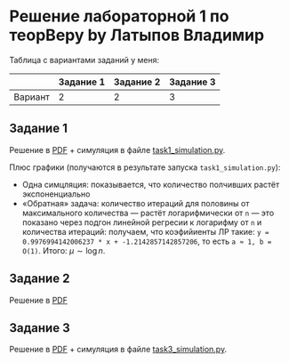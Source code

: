 # Решение лабораторной 1 по теорВеру by Латыпов Владимир

Таблица с вариантами заданий у меня:

|  | Задание 1 | Задание 2 | Задание 3 |
|---------|-----------|-----------|-----------|
| Вариант       | 2         | 2         | 3         |




## Задание 1

Решение в [PDF](Теоретическая_часть_лабораторной_по_теорверу.pdf) + симуляция в файле [task1_simulation.py](task1_simulation.py).

Плюс графики (получаются в результате запуска `task1_simulation.py`):
- Одна симцляция: показывается, что количество полчивших растёт экспоненциально
- «Обратная» задача: количество итераций для 
половины от максимального количества — растёт логарифмически от `n` —
это показано через подгон линейной регресии к логарифму от `n` и количества итераций:
получаем, что коэфийиенты ЛР такие: `y = 0.9976994142006237 * x + -1.2142857142857206`, то есть `a ≈ 1, b = O(1)`.
Итого: $\mu \sim \log n$.


## Задание 2

Решение в [PDF](Теоретическая_часть_лабораторной_по_теорверу.pdf)

## Задание 3

Решение в [PDF](Теоретическая_часть_лабораторной_по_теорверу.pdf) + симуляция в файле [task3_simulation.py](task3_simulation.py).

